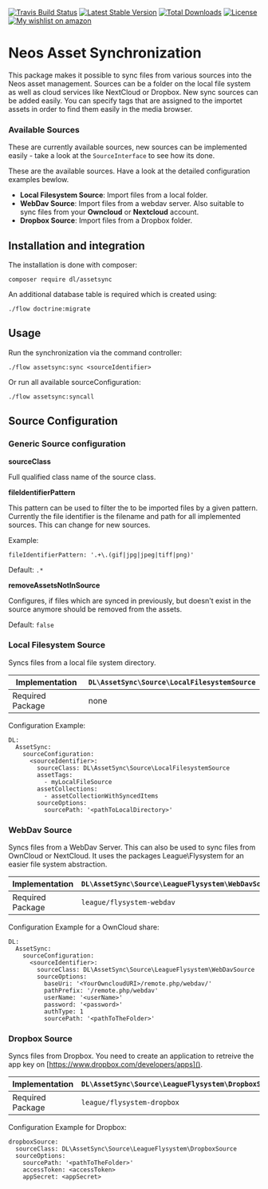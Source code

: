 [![Travis Build Status](https://travis-ci.org/daniellienert/dl-assetsync.svg?branch=master)](https://travis-ci.org/daniellienert/dl-assetsync) [![Latest Stable Version](https://poser.pugx.org/dl/assetsync/v/stable)](https://packagist.org/packages/dl/assetsync) [![Total Downloads](https://poser.pugx.org/dl/assetsync/downloads)](https://packagist.org/packages/dl/assetsync) [![License](https://poser.pugx.org/dl/assetsync/license)](https://packagist.org/packages/dl/assetsync)
[![My wishlist on amazon](https://img.shields.io/badge/Wishlist-Amazon-yellow.svg)](https://www.amazon.de/hz/wishlist/ls/MSNQT8FTAMT5?ref_=wl_share)  
# Neos Asset Synchronization

This package makes it possible to sync files from various sources into the Neos asset management. Sources can be a folder on the local file system as well as cloud services like NextCloud or Dropbox. New sync sources can be added easily. You can specify tags that are assigned to the importet assets in order to find them easily in the media browser.

### Available Sources
These are currently available sources, new sources can be implemented easily - take a look at the `SourceInterface` to see how its done. 

These are the available sources. Have a look at the detailed configuration examples bewlow.

- **Local Filesystem Source**: Import files from a local folder.
- **WebDav Source**: Import files from a webdav server. Also suitable to sync files from your **Owncloud** or **Nextcloud** account.
- **Dropbox Source**: Import files from a Dropbox folder.

## Installation and integration

The installation is done with composer: 

	composer require dl/assetsync

An additional database table is required which is created using:
    
    ./flow doctrine:migrate

## Usage

Run the synchronization via the command controller:

	./flow assetsync:sync <sourceIdentifier>
	
Or run all available sourceConfiguration:

	./flow assetsync:syncall

## Source Configuration

### Generic Source configuration

**sourceClass**

Full qualified class name of the source class.

**fileIdentifierPattern**

This pattern can be used to filter the to be imported files by a given pattern. Currently the file identifier is the filename and path for all implemented sources. 
This can change for new sources.

Example: 

    fileIdentifierPattern: '.+\.(gif|jpg|jpeg|tiff|png)'

Default: `.*`

**removeAssetsNotInSource**

Configures, if files which are synced in previously, but doesn't exist in the source anymore should be removed from the assets. 

Default: `false`

### Local Filesystem Source

Syncs files from a local file system directory.

| Implementation   | `DL\AssetSync\Source\LocalFilesystemSource` |
|------------------|---------------------------------------------|
| Required Package | none                                        |

Configuration Example:

	DL:
	  AssetSync:
	    sourceConfiguration:
	      <sourceIdentifier>:
	        sourceClass: DL\AssetSync\Source\LocalFilesystemSource
	        assetTags:
	          - myLocalFileSource
	        assetCollections:
	          - assetCollectionWithSyncedItems
	        sourceOptions:
	          sourcePath: '<pathToLocalDirectory>'

### WebDav Source

Syncs files from a WebDav Server. This can also be used to sync files from OwnCloud or NextCloud. It uses the packages League\Flysystem for an easier file system abstraction.

| Implementation   | `DL\AssetSync\Source\LeagueFlysystem\WebDavSource` |
|------------------|----------------------------------------------------|
| Required Package | `league/flysystem-webdav`                          |

Configuration Example for a OwnCloud share:

	DL:
	  AssetSync:
	    sourceConfiguration:
	      <sourceIdentifier>:
	        sourceClass: DL\AssetSync\Source\LeagueFlysystem\WebDavSource
	        sourceOptions:
	          baseUri: '<YourOwncloudURI>/remote.php/webdav/'
	          pathPrefix: '/remote.php/webdav'
	          userName: '<userName>'
	          password: '<password>'
	          authType: 1
	          sourcePath: '<pathToTheFolder>'
	          
### Dropbox Source

Syncs files from Dropbox. You need to create an application to retreive the app key on [https://www.dropbox.com/developers/apps]().

| Implementation   | `DL\AssetSync\Source\LeagueFlysystem\DropboxSource` |
|------------------|-----------------------------------------------------|
| Required Package | `league/flysystem-dropbox`                          |

Configuration Example for Dropbox:

	dropboxSource:
	  sourceClass: DL\AssetSync\Source\LeagueFlysystem\DropboxSource
	  sourceOptions:
	    sourcePath: '<pathToTheFolder>'
	    accessToken: <accessToken>
	    appSecret: <appSecret>

